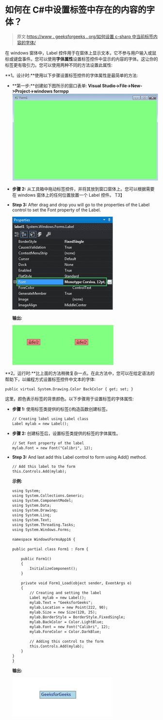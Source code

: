 # 如何在 C#中设置标签中存在的内容的字体？

> 原文:[https://www . geeksforgeeks . org/如何设置 c-sharp 中当前标签内容的字体/](https://www.geeksforgeeks.org/how-to-set-the-font-of-the-content-present-in-the-label-in-c-sharp/)

在 windows 窗体中，Label 控件用于在窗体上显示文本，它不参与用户输入或鼠标或键盘事件。您可以使用**字体属性**设置标签控件中显示的内容的字体。这让你的标签更有吸引力。您可以使用两种不同的方法设置此属性:

**1。设计时:**使用以下步骤设置标签控件的字体属性是最简单的方法:

*   **第一步:**创建如下图所示的窗口表单:
    **Visual Studio->File->New->Project->windows formpp**
    ![](img/f1d477c51402b2df11d7ed28eee617fe.png)
*   **步骤 2:** 从工具箱中拖动标签控件，并将其放到窗口窗体上。您可以根据需要在 windows 窗体上的任何位置放置一个 Label 控件。
    T3】
*   **Step 3:** After drag and drop you will go to the properties of the Label control to set the Font property of the Label.

    ![](img/d37594d21639b2a5cbfed13ed0f90e80.png)

    **输出:**

    ![](img/f3f0092552f10efc003f568609b89889.png)

**2。运行时:**比上面的方法稍微复杂一点。在此方法中，您可以在给定语法的帮助下，以编程方式设置标签控件中文本的字体:

```
public virtual System.Drawing.Color BackColor { get; set; }
```

这里，颜色表示标签的背景颜色。以下步骤用于设置标签的字体属性:

*   **步骤 1:** 使用标签类提供的标签()构造函数创建标签。

    ```
    // Creating label using Label class
    Label mylab = new Label();

    ```

*   **步骤 2:** 创建标签后，设置标签类提供的标签的字体属性。

    ```
    // Set Font property of the label
    mylab.Font = new Font("Calibri", 12);

    ```

*   **Step 3:** And last add this Label control to form using Add() method.

    ```
    // Add this label to the form
    this.Controls.Add(mylab);

    ```

    **示例:**

    ```
    using System;
    using System.Collections.Generic;
    using System.ComponentModel;
    using System.Data;
    using System.Drawing;
    using System.Linq;
    using System.Text;
    using System.Threading.Tasks;
    using System.Windows.Forms;

    namespace WindowsFormsApp16 {

    public partial class Form1 : Form {

        public Form1()
        {
            InitializeComponent();
        }

        private void Form1_Load(object sender, EventArgs e)
        {
            // Creating and setting the label
            Label mylab = new Label();
            mylab.Text = "GeeksforGeeks";
            mylab.Location = new Point(222, 90);
            mylab.Size = new Size(120, 25);
            mylab.BorderStyle = BorderStyle.FixedSingle;
            mylab.BackColor = Color.LightBlue;
            mylab.Font = new Font("Calibri", 12);
            mylab.ForeColor = Color.DarkBlue;

            // Adding this control to the form
            this.Controls.Add(mylab);
        }
    }
    }
    ```

    **输出:**

    ![](img/41f6ef583670e07da45a137b19960f3c.png)